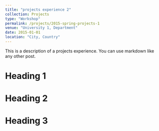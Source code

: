 ```yaml
---
title: "projects experience 2"
collection: Projects
type: "Workshop"
permalink: /projects/2015-spring-projects-1
venue: "University 1, Department"
date: 2015-01-01
location: "City, Country"
---
```


This is a description of a projects experience. You can use markdown like any other post.

Heading 1
======

Heading 2
======

Heading 3
======
